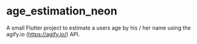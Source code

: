 # age_estimation_neon

A small Flutter project to estimate a users age by his / her name using the agify.io (https://agify.io/) API.


